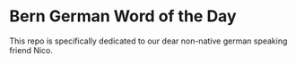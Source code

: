 # Bern German Word of the Day

This repo is specifically dedicated to our dear non-native german speaking friend Nico.